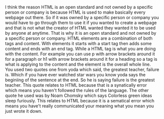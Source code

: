 I think the reason HTML is an open standard and not owned by a specific person or company is because HTML is used to make basically every webpage out there. So if it was owned by a specific person or company you would have to go through them to use it if you wanted to create a webpage and that is not what the creator of HTML wanted they wanted it to be used by anyone at anytime. That is why it is an open standard and not owned by a specific person or company. HTML elements are a combination of both tags and content. With elements it starts with a start tag then adds some content and ends with an end tag. While a HTML tag is what you are doing with the content. For example you can use p with arrow brackets around it for a paragraph or h1 with arrow brackets around it for a heading so a tag is what is applying to the content and the element is the overall whole line. You used two quotes one from yoda which said, the greatest teacher, failure is. Which if you have ever watched star wars you know yoda says the beginiing of the sentence at the end. So he is saying failure is the greatest teacher. This quote relates to HTML because that is a synatically error which means you haven't followed the rules of the language. The other quote he used was by Noam Chomsky which says Colorless green ideas sleep furiously. This relates to HTML because it is a sematical error which means you have't really communicated your meaning what you mean you just wrote it down.
